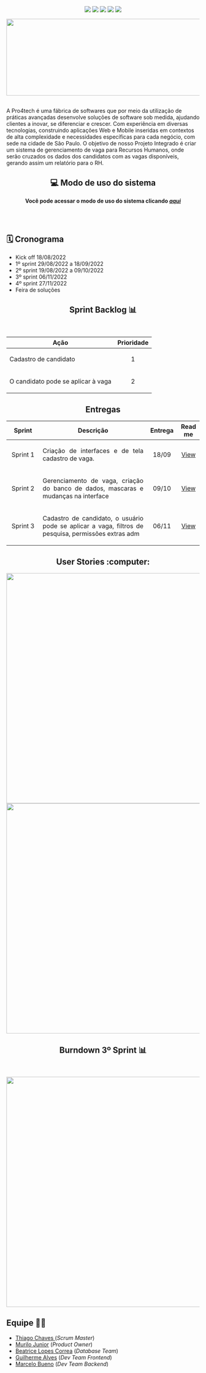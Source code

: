 <p align="center">
    <img src="https://img.shields.io/badge/Canva-%2300C4CC.svg?style=for-the-badge&logo=Canva&logoColor=white"/>
    <img src="https://img.shields.io/badge/figma-%23F24E1E.svg?style=for-the-badge&logo=figma&logoColor=white"/>
    <img src="https://img.shields.io/badge/Eclipse-FE7A16.svg?style=for-the-badge&logo=Eclipse&logoColor=white"/>
    <img src="https://img.shields.io/badge/java-%23ED8B00.svg?style=for-the-badge&logo=java&logoColor=white"/>
    <img src="https://img.shields.io/badge/mysql-%2300f.svg?style=for-the-badge&logo=mysql&logoColor=white"/>
</p>

<div text align="center">
<img src="https://github.com/ZeldaBD/Project-RH/raw/main/imagereadme/logo-black.svg"  width="591" height="200" />
</div><br>
<p align="left">
A Pro4tech é uma fábrica de softwares que por meio da utilização de práticas avançadas desenvolve soluções de software sob medida, ajudando clientes a inovar, se diferenciar e crescer. Com experiência em diversas tecnologias, construindo aplicações Web e Mobile inseridas em contextos de alta complexidade e necessidades específicas para cada negócio, com sede  na cidade de São Paulo.
O objetivo de nosso Projeto Integrado é criar um sistema de gerenciamento de vaga para Recursos Humanos, onde serão cruzados os dados dos candidatos com as vagas disponíveis, gerando assim um relatório para o RH.
</p>

<h2 align="center"> 💻 Modo de uso do sistema</h2>
<p align="center"><b>Você pode acessar o modo de uso do sistema clicando <a href="https://github.com/ZeldaBD/Project-RH/tree/version-0.3/Como-usar"><em>aqui</em></a></b></p><br><br>

<h2 text align= "left"> 🗓️ Cronograma
</h2>    

- Kick off 18/08/2022 <br>
- 1º sprint 29/08/2022 a 18/09/2022<BR>
- 2º sprint 19/08/2022 a 09/10/2022
- 3º sprint  06/11/2022
- 4º sprint  27/11/2022
- Feira de soluções

<h2 align="center">Sprint Backlog 📊</h2><br>  

<table align="center">
    <thead>
        <th>Ação</th>
        <th>Prioridade</th>
    </thead>
    <tr>
        <td><p>Cadastro de candidato</p></td>
        <td><p align="center">1</p></td>
    </tr>
    <tr>
        <td><p>O candidato pode se aplicar à vaga</p></td>
        <td><p align="center">2</p></td>
    </tr>
</table>

<h2 align="center">Entregas</h2>
<table align="center">
    <thead>
        <th width=100px>Sprint</th>
        <th width=450px>Descrição</th>
        <th width=70px>Entrega</th>
        <th width=45px>Read me</th>
    </thead>
    <tr>
        <td><p align="center">Sprint 1</p></td>
        <td><p align="justify">Criação de interfaces e de tela cadastro de vaga.</p></td>
        <td><p align="center">18/09</p></td>
        <td><p align="center"><a href="https://github.com/ZeldaBD/Project-RH/tree/version1.0">View</a></p></td>
    </tr>
    <tr>
        <td><p align="center">Sprint 2</p></td>
        <td><p align="justify">Gerenciamento de vaga, criação do banco de dados, mascaras e mudanças na interface</p></td>
        <td><p align="center">09/10</p></td>
        <td><p align="center"><a href="https://github.com/ZeldaBD/Project-RH/tree/version-0.2">View</p></td>
    </tr>
    <tr>
        <td><p align="center">Sprint 3</p></td>
        <td><p align="justify">Cadastro de candidato, o usuário pode se aplicar a vaga, filtros de pesquisa, permissões extras adm</p></td>
        <td><p align="center">06/11</p></td>
        <td><p align="center"><a href="https://github.com/ZeldaBD/Project-RH/tree/version-0.3">View</p></td>
    </tr>
</table>

<!--<h2 align="center">Product Backlog</h2>-->

<h2 align="center">User Stories :computer:</h2>
    <p align="center">
    <img src="https://github.com/ZeldaBD/Project-RH/blob/version-0.2/doc/userstories/userstories_1.png" width="600px">
    <img src="https://github.com/ZeldaBD/Project-RH/blob/version-0.2/doc/userstories/userstories_2.png" width="600px">
<p align="left">

<h2 align="center">Burndown 3º Sprint 📊</h2><br>
    <p align="center">
    <img src="https://github.com/ZeldaBD/Project-RH/blob/version-0.3/Imagens3sprint/burndown3sprint.JPG" width="600px">
    </p>



<h2>Equipe 👩‍💻</h2>
<ul>
    <li><a href="https://www.linkedin.com/in/thiago-lopes-chaves-5ba22b209">Thiago Chaves </a>(<i>Scrum Master</i>)</li>
    <li><a href="https://www.linkedin.com/in/murilo-jos%C3%A9-de-brito-junior-32403b157">Murilo Junior</a> (<i>Product Owner</i>)</li>
    <li><a href="https://www.linkedin.com/in/bewtrice/">Beatrice Lopes Correa</a> (<i>Database Team</i>)</li>
    <li><a href="https://www.linkedin.com/mwlite/in/guilherme-alves-163783156">Guilherme Alves</a> (<i>Dev Team Frontend</i>)</li>
    <li><a href="https://www.linkedin.com/in/marcelo-silva-07081999">Marcelo Bueno</a> (<i>Dev Team Backend</i>)</li>

</ul>
        
        
 
